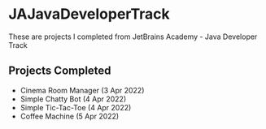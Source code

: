 # JAJavaDeveloperTrack

These are projects I completed from JetBrains Academy - Java Developer Track

## Projects Completed

- Cinema Room Manager (3 Apr 2022)
- Simple Chatty Bot (4 Apr 2022)
- Simple Tic-Tac-Toe (4 Apr 2022)
- Coffee Machine (5 Apr 2022)
